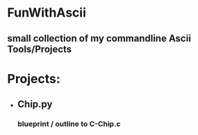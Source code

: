 # FunWithAscii
##  small collection of my commandline Ascii Tools/Projects

# Projects:

- ## Chip.py
  ### blueprint / outline to C-Chip.c 
